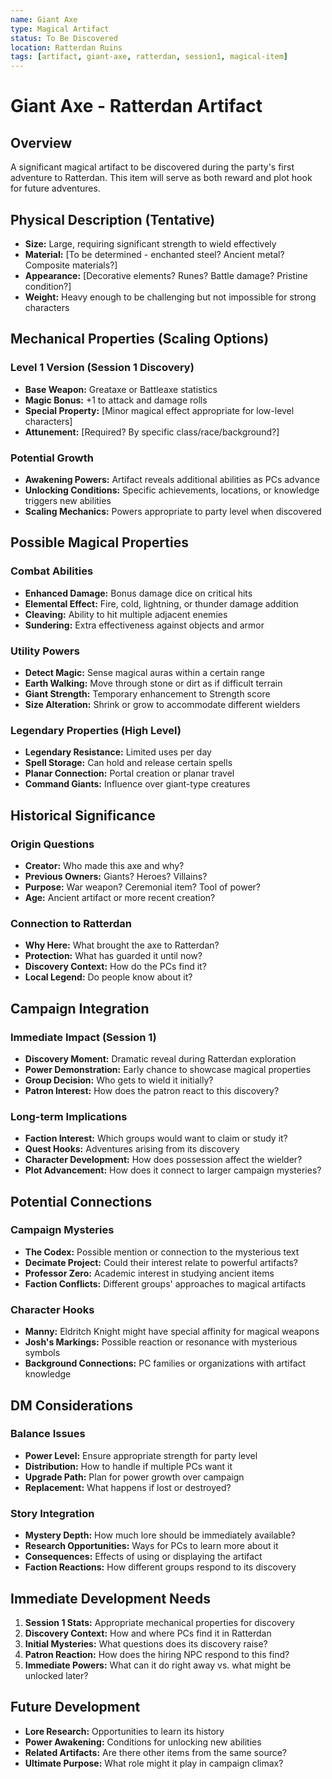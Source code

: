 ```yaml
---
name: Giant Axe
type: Magical Artifact
status: To Be Discovered
location: Ratterdan Ruins
tags: [artifact, giant-axe, ratterdan, session1, magical-item]
---
```


# Giant Axe - Ratterdan Artifact

## Overview
A significant magical artifact to be discovered during the party's first adventure to Ratterdan. This item will serve as both reward and plot hook for future adventures.

## Physical Description (Tentative)
- **Size:** Large, requiring significant strength to wield effectively
- **Material:** [To be determined - enchanted steel? Ancient metal? Composite materials?]
- **Appearance:** [Decorative elements? Runes? Battle damage? Pristine condition?]
- **Weight:** Heavy enough to be challenging but not impossible for strong characters

## Mechanical Properties (Scaling Options)

### Level 1 Version (Session 1 Discovery)
- **Base Weapon:** Greataxe or Battleaxe statistics
- **Magic Bonus:** +1 to attack and damage rolls
- **Special Property:** [Minor magical effect appropriate for low-level characters]
- **Attunement:** [Required? By specific class/race/background?]

### Potential Growth
- **Awakening Powers:** Artifact reveals additional abilities as PCs advance
- **Unlocking Conditions:** Specific achievements, locations, or knowledge triggers new abilities
- **Scaling Mechanics:** Powers appropriate to party level when discovered

## Possible Magical Properties

### Combat Abilities
- **Enhanced Damage:** Bonus damage dice on critical hits
- **Elemental Effect:** Fire, cold, lightning, or thunder damage addition
- **Cleaving:** Ability to hit multiple adjacent enemies
- **Sundering:** Extra effectiveness against objects and armor

### Utility Powers
- **Detect Magic:** Sense magical auras within a certain range
- **Earth Walking:** Move through stone or dirt as if difficult terrain
- **Giant Strength:** Temporary enhancement to Strength score
- **Size Alteration:** Shrink or grow to accommodate different wielders

### Legendary Properties (High Level)
- **Legendary Resistance:** Limited uses per day
- **Spell Storage:** Can hold and release certain spells
- **Planar Connection:** Portal creation or planar travel
- **Command Giants:** Influence over giant-type creatures

## Historical Significance

### Origin Questions
- **Creator:** Who made this axe and why?
- **Previous Owners:** Giants? Heroes? Villains?
- **Purpose:** War weapon? Ceremonial item? Tool of power?
- **Age:** Ancient artifact or more recent creation?

### Connection to Ratterdan
- **Why Here:** What brought the axe to Ratterdan?
- **Protection:** What has guarded it until now?
- **Discovery Context:** How do the PCs find it?
- **Local Legend:** Do people know about it?

## Campaign Integration

### Immediate Impact (Session 1)
- **Discovery Moment:** Dramatic reveal during Ratterdan exploration
- **Power Demonstration:** Early chance to showcase magical properties
- **Group Decision:** Who gets to wield it initially?
- **Patron Interest:** How does the patron react to this discovery?

### Long-term Implications
- **Faction Interest:** Which groups would want to claim or study it?
- **Quest Hooks:** Adventures arising from its discovery
- **Character Development:** How does possession affect the wielder?
- **Plot Advancement:** How does it connect to larger campaign mysteries?

## Potential Connections

### Campaign Mysteries
- **The Codex:** Possible mention or connection to the mysterious text
- **Decimate Project:** Could their interest relate to powerful artifacts?
- **Professor Zero:** Academic interest in studying ancient items
- **Faction Conflicts:** Different groups' approaches to magical artifacts

### Character Hooks
- **Manny:** Eldritch Knight might have special affinity for magical weapons
- **Josh's Markings:** Possible reaction or resonance with mysterious symbols
- **Background Connections:** PC families or organizations with artifact knowledge

## DM Considerations

### Balance Issues
- **Power Level:** Ensure appropriate strength for party level
- **Distribution:** How to handle if multiple PCs want it
- **Upgrade Path:** Plan for power growth over campaign
- **Replacement:** What happens if lost or destroyed?

### Story Integration
- **Mystery Depth:** How much lore should be immediately available?
- **Research Opportunities:** Ways for PCs to learn more about it
- **Consequences:** Effects of using or displaying the artifact
- **Faction Reactions:** How different groups respond to its discovery

## Immediate Development Needs
1. **Session 1 Stats:** Appropriate mechanical properties for discovery
2. **Discovery Context:** How and where PCs find it in Ratterdan
3. **Initial Mysteries:** What questions does its discovery raise?
4. **Patron Reaction:** How does the hiring NPC respond to this find?
5. **Immediate Powers:** What can it do right away vs. what might be unlocked later?

## Future Development
- **Lore Research:** Opportunities to learn its history
- **Power Awakening:** Conditions for unlocking new abilities
- **Related Artifacts:** Are there other items from the same source?
- **Ultimate Purpose:** What role might it play in campaign climax?